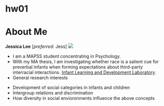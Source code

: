 # hw01

# About Me

**Jessica Lee**  [*preferred*: Jess]
![](file:///Users/JessicaLee/Desktop/Jessica%20Lee.png)

* I am a MAPSS student concentrating in Psychology.
* With my MA thesis, I am investigating whether race is a salient cue for preverbal infants when forming expectations about third-party interracial interactions. [Infant Learning and Development Laboratory](https://voices.uchicago.edu/woodwardlab/). 
* General research interests
 + Development of social categories in infants and children
 + Intergroup relations and discrimination
 + How diversity in social envioronments influence the above concepts
 

